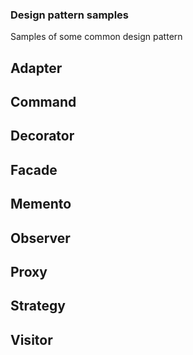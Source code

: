 ### Design pattern samples

Samples of some common design pattern

## Adapter

## Command

## Decorator

## Facade

## Memento

## Observer

## Proxy

## Strategy

## Visitor